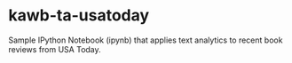 kawb-ta-usatoday
================

Sample IPython Notebook (ipynb) that applies text analytics to recent book reviews from USA Today.
